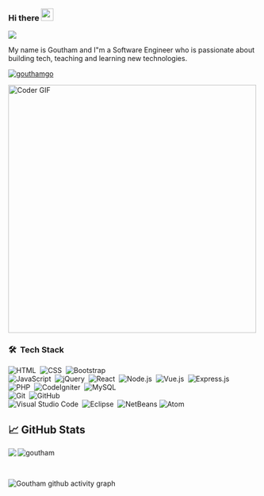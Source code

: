 ### Hi there <img src="https://media.giphy.com/media/hvRJCLFzcasrR4ia7z/giphy.gif" width="25px">

<!-- <a href="https://www.linkedin.com/in/masavarapugoutham/">
  <img align="left" alt="Goutham's LinkedIN" width="22px" src="https://raw.githubusercontent.com/peterthehan/peterthehan/master/assets/linkedin.svg" />
</a>  --->


![](https://komarev.com/ghpvc/?username=gouthamgo&style=flat-square)

My name is Goutham  and I"m a Software Engineer who is passionate about building tech, teaching and learning new technologies.
<p align="left"> <a href="https://github.com/ryo-ma/github-profile-trophy"><img src="https://github-profile-trophy.vercel.app/?username=gouthamgo" alt="gouthamgo" /></a> </p>


<a href="https://github.com/gouthamgo">
 <img src="https://media.giphy.com/media/SWoSkN6DxTszqIKEqv/giphy.gif" alt="Coder GIF" width="500">
</a>


### 🛠 &nbsp;Tech Stack

![HTML](https://img.shields.io/badge/-HTML-05122A?style=flat&logo=HTML5)&nbsp;
![CSS](https://img.shields.io/badge/-CSS-05122A?style=flat&logo=CSS3&logoColor=1572B6)&nbsp;
![Bootstrap](https://img.shields.io/badge/-Bootstrap-05122A?style=flat&logo=bootstrap&logoColor=563D7C)
<br />
![JavaScript](https://img.shields.io/badge/-JavaScript-05122A?style=flat&logo=javascript)&nbsp;
![jQuery](https://img.shields.io/badge/-jQuery-05122A?style=flat&logo=jQuery)&nbsp;
![React](https://img.shields.io/badge/-React-05122A?style=flat&logo=react)&nbsp;
![Node.js](https://img.shields.io/badge/-Node.js-05122A?style=flat&logo=node.js)&nbsp;
![Vue.js](https://img.shields.io/badge/-Vue.js-05122A?style=flat&logo=vue.js)&nbsp;
![Express.js](https://img.shields.io/badge/-Express-05122A?style=flat&logo=express.js)&nbsp;
<br />
![PHP](https://img.shields.io/badge/-PHP-05122A?style=flat&logo=php)&nbsp;
![CodeIgniter](https://img.shields.io/badge/-CodeIgniter-05122A?style=flat&logo=CodeIgniter)&nbsp;
![MySQL](https://img.shields.io/badge/-MySQL-05122A?style=flat&logo=MySQL)&nbsp;
<br />
![Git](https://img.shields.io/badge/-Git-05122A?style=flat&logo=git)&nbsp;
![GitHub](https://img.shields.io/badge/-GitHub-05122A?style=flat&logo=github)&nbsp;
<br />
![Visual Studio Code](https://img.shields.io/badge/-Visual%20Studio%20Code-05122A?style=flat&logo=visual-studio-code&logoColor=007ACC)&nbsp;
![Eclipse](https://img.shields.io/badge/-Eclipse-05122A?style=flat&logo=eclipse-ide&logoColor=2C2255)&nbsp;
![NetBeans](https://img.shields.io/badge/-NetBeans-05122A?style=flat&logo=NetBeans-ide&logoColor=2C2255)
![Atom](https://img.shields.io/badge/-Atom-05122A?style=flat&logo=atom&logoColor=007ACC)&nbsp;

## &#x1f4c8; GitHub Stats

<p align="left"><img align="left" src=" https://github-readme-stats.vercel.app/" /></p>


 <p><img align="center" src="https://github-readme-streak-stats.herokuapp.com/?user=gouthamgo&theme=tokyonight" alt="goutham" /></p>

 <br />


![Goutham github activity graph](https://github-readme-activity-graph.vercel.app/graph?username=gouthamgo&bg_color=fffff0&color=708090&line=24292e&point=24292e&area=true&hide_border=true)

